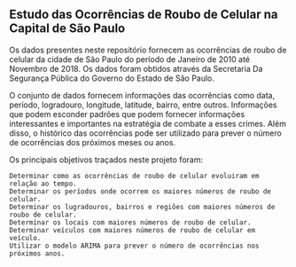 ## Estudo das Ocorrências de Roubo de Celular na Capital de São Paulo

  Os dados presentes neste repositório fornecem as ocorrências de roubo de celular da cidade de São Paulo do período de 
  Janeiro de 2010 até Novembro de 2018. Os dados foram obtidos através da Secretaria Da Segurança Pública do Governo do Estado
  de São Paulo.
  
  O conjunto de dados fornecem informações das ocorrências como data, período, logradouro, longitude, latitude, bairro, entre outros. 
  Informações que podem esconder padrões que podem fornecer informações interessantes e importantes na estratégia de combate a esses
  crimes. Além disso, o histórico das ocorrências pode ser utilizado para prever o número de ocorrências dos próximos meses ou anos.
  
  Os principais objetivos traçados neste projeto foram:
  
    Determinar como as ocorrências de roubo de celular evoluiram em relação ao tempo.
    Determinar os períodos onde ocorrem os maiores números de roubo de celular.
    Determinar os lugradouros, bairros e regiões com maiores números de roubo de celular.
    Determinar os locais com maiores números de roubo de celular.
    Determinar veículos com maiores números de roubo de celular em veículo.
    Utilizar o modelo ARIMA para prever o número de ocorrências nos próximos anos.
